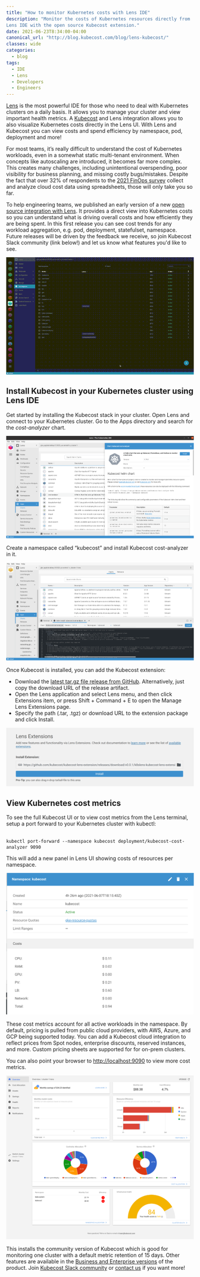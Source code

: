 ```yaml
---
title: "How to monitor Kubernetes costs with Lens IDE"
description: "Monitor the costs of Kubernetes resources directly from
Lens IDE with the open source Kubecost extension."
date: 2021-06-23T8:34:00-04:00
canonical_url: "http://blog.kubecost.com/blog/lens-kubecost/"
classes: wide
categories:
  - blog
tags:
  - IDE
  - Lens
  - Developers
  - Engineers
---
```


[Lens](https://k8slens.dev/) is the most powerful IDE for those who need to deal with Kubernetes clusters on a daily basis. It allows you to manage your cluster and view important health metrics. A [Kubecost](http://kubecost.com/) and Lens integration allows you to also visualize Kubernetes costs directly in the Lens UI. With Lens and Kubecost you can view costs and spend efficiency by namespace, pod, deployment and more!

For most teams, it’s really difficult to understand the cost of Kubernetes workloads, even in a somewhat static multi-tenant environment. When concepts like autoscaling are introduced, it becomes far more complex. This creates many challenges, including unintentional overspending, poor visibility for business planning, and missing costly bugs/mistakes. Despite the fact that over 32% of respondents to the [2021 FinOps survey](https://data.finops.org/) collect and analyze cloud cost data using spreadsheets, those will only take you so far.

To help engineering teams, we published an early version of a new [open source integration with Lens](https://github.com/kubecost/kubecost-lens-extension). It provides a direct view into Kubernetes costs so you can understand what is driving overall costs and how efficiently they are being spent. In this first release you can see cost trends for any workload aggregation, e.g. pod, deployment, statefulset, namespace. Future releases will be driven by the feedback we receive, so join Kubecost Slack community (link below!) and let us know what features you'd like to see.

![The Kubecost Lens extension in action](/assets/images/2021-06-10-lens-kubecost/lens-kubecost-e.gif)

## Install Kubecost in your Kubernetes cluster using Lens IDE

Get started by installing the Kubecost stack in your cluster. Open Lens and connect to your Kubernetes cluster.  Go to the Apps directory and search for the _cost-analyzer_ chart.

![Find Kubecost from the Lens Apps directory](/assets/images/2021-06-10-lens-kubecost/image3.png "Install Kubecost from the Lens Apps directory")


Create a namespace called “kubecost” and install Kubecost cost-analyzer in it.

![Install Kubecost in the kubecost namespace](/assets/images/2021-06-10-lens-kubecost/image5.png "Install Kubecost in the kubecost namespace")

Once Kubecost is installed, you can add the Kubecost extension:

*   Download the [latest tar.gz file release from GitHub](https://github.com/kubecost/kubecost-lens-extension/releases). Alternatively, just copy the download URL of the release artifact.
*   Open the Lens application and select Lens menu, and then click Extensions item, or press Shift + Command + E to open the Manage Lens Extensions page.
*   Specify the path (.tar, .tgz) or download URL to the extension package and click Install.

![Install Kubecost Lens extension](/assets/images/2021-06-10-lens-kubecost/image7.png "Install Kubecost Lens extension")

## View Kubernetes cost metrics

To see the full Kubecost UI or to view cost metrics from the Lens terminal, setup a port forward to your Kubernetes cluster with kubectl:

```

kubectl port-forward --namespace kubecost deployment/kubecost-cost-analyzer 9090

```

This will add a new panel in Lens UI showing costs of resources per namespace. 

![See the new Costs panel in the Lens UI](/assets/images/2021-06-10-lens-kubecost/image6.png "See the new Costs panel in the Lens UI")


These cost metrics account for all active workloads in the namespace. By default, pricing is pulled from public cloud providers, with AWS, Azure, and GCP being supported today. You can add a Kubecost cloud integration to reflect prices from Spot nodes, enterprise discounts, reserved instances, and more.
Custom pricing sheets are supported for for on-prem clusters.

You can also point your browser to [http://localhost:9090](http://localhost:9090) to view more cost metrics.


![The Kubecost GUI in the browser](/assets/images/2021-06-10-lens-kubecost/image2.png "The Kubecost GUI in the browser")


This installs the community version of Kubecost which is good for monitoring one cluster with a default metric retention of 15 days. Other features are available in the [Business and Enterprise versions](https://www.kubecost.com/pricing/) of the product. Join [Kubecost Slack community](https://join.slack.com/t/kubecost/shared_invite/enQtNTA2MjQ1NDUyODE5LWFjYzIzNWE4MDkzMmUyZGU4NjkwMzMyMjIyM2E0NGNmYjExZjBiNjk1YzY5ZDI0ZTNhZDg4NjlkMGRkYzFlZTU) or [contact us](mailto:team@kubecost.com) if you want more! 
